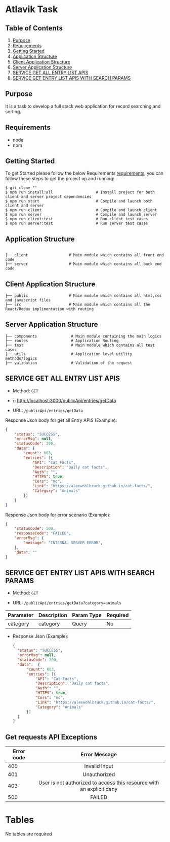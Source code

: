 # Atlavik Task

## Table of Contents

1. [Purpose](#purpose)
2. [Requirements](#requirements)
3. [Getting Started](#getting-started)
4. [Application Structure](#application-structure)
5. [Client Application Structure](#client-application-structure)
6. [Server Application Structure](#server-application-structure)
7. [SERVICE GET ALL ENTRY LIST APIS](#service-get-entry-apis)
8. [SERVICE GET ENTRY LIST APIS WITH SEARCH PARAMS](#service-get-list-entry-apis-with-params)


## Purpose

It is a task to develop a full stack web application for record searching and sorting.

## Requirements

- node
- npm

## Getting Started

To get Started please follow the below Requirements
[requirements](#requirements), you can follow these steps to get the project up and running:

```window
$ git clone ""
$ npm run install:all                   # Install project for both client and server project dependencies
$ npm run start                         # Compile and launch both client and server
$ npm run client						# Compile and launch client
$ npm run server						# Compile and launch server
$ npm run client:test                   # Run client test cases
$ npm run server:test                   # Run server test cases
```

## Application Structure

```

├── client                  # Main module which contains all front end code
├── server                  # Main module which contains all back end code
```
## Client Application Structure
```
├── public                  # Main module which contains all html,css and javascript files
├── src                     # Main module which contains all the React/Redux implimentation with routing

```
## Server Application Structure
```
├── components               # Main module containing the main logics
├── routes                   # Application Routing
├── test                     # Main module which contains all test cases
├── utils                    # Application level utility methods/logics
├── validation               # Validation of the request
```


## SERVICE GET ALL ENTRY LIST APIS

- Method: `GET`

- **::** <http://localhost:3000/publicApi/entries/getData>

- URL: `/publicApi/entries/getData`



Response Json body for get all Entry APIS (Example):

```json
{
	"status": "SUCCESS",
	"errorMsg": null,
	"statusCode": 200,
	"data": {
		"count": 603,
		"entries": [{
			"API": "Cat Facts",
			"Description": "Daily cat facts",
			"Auth": "",
			"HTTPS": true,
			"Cors": "no",
			"Link": "https://alexwohlbruck.github.io/cat-facts/",
			"Category": "Animals"
		}]
	}
}

```
Response Json body for error scenario (Example):

```json
{
    "statusCode": 500,
    "responseCode": "FAILED",
    "errorMsg": {
        "message": "INTERNAL SERVER ERROR",
    },
    "data": ""
}
```


## SERVICE GET ENTRY LIST APIS WITH SEARCH PARAMS

- Method: `GET`

- URL: `/publicApi/entries/getData?category=animals`

| Parameter  | Description             | Param Type| Required  |
|------------|-------------------------|-----------|-----------|
| category   | category                | Query      |  No      |

- Response Json (Example):

  ```json
  {
	"status": "SUCCESS",
	"errorMsg": null,
	"statusCode": 200,
    "data":  {
		"count": 603,
		"entries": [{
			"API": "Cat Facts",
			"Description": "Daily cat facts",
			"Auth": "",
			"HTTPS": true,
			"Cors": "no",
			"Link": "https://alexwohlbruck.github.io/cat-facts/",
			"Category": "Animals"
		}]
	}
  }
  ```

## Get requests API Exceptions

Error code |                         Error Message
---------- | :-----------------------------------------------------------:
400        |                    Invalid Input
401        |                    Unauthorized
403        |                    User is not authorized to access this resource with an explicit deny
500        |                    FAILED



# Tables
No tables are required
